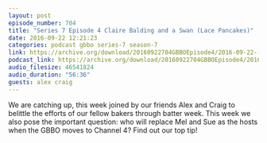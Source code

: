 ```yaml
---
layout: post
episode_number: 704
title: "Series 7 Episode 4 Claire Balding and a Swan (Lace Pancakes)"
date: 2016-09-22 12:21:23
categories: podcast gbbo series-7 season-7
link: https://archive.org/download/20160922704GBBOEpisode4/2016-09-22--704-GBBO-Episode%204.mp3
podcast_link: https://archive.org/download/20160922704GBBOEpisode4/2016-09-22--704-GBBO-Episode%204.mp3
audio_filesize: 46541824
audio_duration: "56:36"
guests: alex craig
---
```

We are catching up, this week joined by our friends Alex and Craig to belittle the efforts of our fellow bakers through batter week. This week we also pose the important question: who will replace Mel and Sue as the hosts when the GBBO moves to Channel 4? Find out our top tip!
